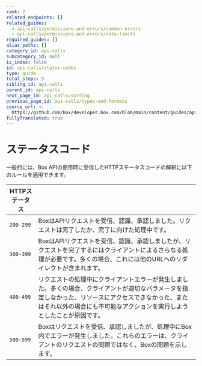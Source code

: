```yaml
---
rank: 2
related_endpoints: []
related_guides:
  - api-calls/permissions-and-errors/common-errors
  - api-calls/permissions-and-errors/rate-limits
required_guides: []
alias_paths: []
category_id: api-calls
subcategory_id: null
is_index: false
id: api-calls/status-codes
type: guide
total_steps: 9
sibling_id: api-calls
parent_id: api-calls
next_page_id: api-calls/sorting
previous_page_id: api-calls/types-and-formats
source_url: >-
  https://github.com/box/developer.box.com/blob/main/content/guides/api-calls/status-codes.md
fullyTranslated: true
---
```

# ステータスコード

一般的には、Box APIの使用時に受信したHTTPステータスコードの解釈に以下のルールを適用できます。

| HTTPステータス |                                                                                                                 |
| --------- | --------------------------------------------------------------------------------------------------------------- |
| `200-299` | BoxはAPIリクエストを受信、認識、承認しました。リクエストは完了したか、完了に向けた処理中です。                                                              |
| `300-399` | BoxはAPIリクエストを受信、認識、承認しましたが、リクエストを完了するにはクライアントによるさらなる処理が必要です。多くの場合、これには他のURLへのリダイレクトが含まれます。                      |
| `400-499` | リクエストの処理中にクライアントエラーが発生しました。多くの場合、クライアントが適切なパラメータを指定しなかった、リソースにアクセスできなかった、またはそれ以外の場合にも不可能なアクションを実行しようとしたことが原因です。 |
| `500-599` | Boxはリクエストを受信、承認しましたが、処理中にBox内でエラーが発生しました。これらのエラーは、クライアントのリクエストの問題ではなく、Boxの問題を示します。                              |
